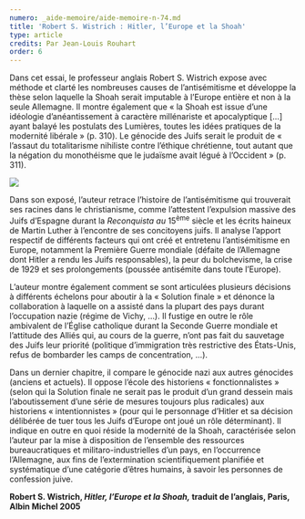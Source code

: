 ```yaml
---
numero: _aide-memoire/aide-memoire-n-74.md
title: 'Robert S. Wistrich : Hitler, l’Europe et la Shoah'
type: article
credits: Par Jean-Louis Rouhart
order: 6
---
```

Dans cet essai, le professeur anglais Robert S. Wistrich expose avec méthode et clarté les nombreuses causes de l’antisémitisme et développe la thèse selon laquelle la Shoah serait imputable à l’Europe entière et non à la seule Allemagne. Il montre également que « la Shoah est issue d’une idéologie d’anéantissement à caractère millénariste et apocalyptique \[…] ayant balayé les postulats des Lumières, toutes les idées pratiques de la modernité libérale » (p. 310). Le génocide des Juifs serait le produit de « l’assaut du totalitarisme nihiliste contre l’éthique chrétienne, tout autant que la négation du monothéisme que le judaïsme avait légué à l’Occident » (p. 311).

![](/assets/uploads/am74_rouhart_p.8_wistrich.jpg)

Dans son exposé, l’auteur retrace l’histoire de l’antisémitisme qui trouverait ses racines dans le christianisme, comme l’attestent l’expulsion massive des Juifs d’Espagne durant la _Reconquista au_ 15<sup>ème</sup> siècle et les écrits haineux de Martin Luther à l’encontre de ses concitoyens juifs. Il analyse l’apport respectif de différents facteurs qui ont créé et entretenu l’antisémitisme en Europe, notamment la Première Guerre mondiale (défaite de l’Allemagne dont Hitler a rendu les Juifs responsables), la peur du bolchevisme, la crise de 1929 et ses prolongements (poussée antisémite dans toute l’Europe).

L’auteur montre également comment se sont articulées plusieurs décisions à différents échelons pour aboutir à la « Solution finale » et dénonce la collaboration à laquelle on a assisté dans la plupart des pays durant l’occupation nazie (régime de Vichy, …). Il fustige en outre le rôle ambivalent de l’Église catholique durant la Seconde Guerre mondiale et l’attitude des Alliés qui, au cours de la guerre, n’ont pas fait du sauvetage des Juifs leur priorité (politique d’immigration très restrictive des États-Unis, refus de bombarder les camps de concentration, …).

Dans un dernier chapitre, il compare le génocide nazi aux autres génocides (anciens et actuels). Il oppose l’école des historiens « fonctionnalistes » (selon qui la Solution finale ne serait pas le produit d’un grand dessein mais l’aboutissement d’une série de mesures toujours plus radicales) aux historiens « intentionnistes » (pour qui le personnage d’Hitler et sa décision délibérée de tuer tous les Juifs d’Europe ont joué un rôle déterminant). Il indique en outre en quoi réside la modernité de la Shoah, caractérisée selon l’auteur par la mise à disposition de l’ensemble des ressources bureaucratiques et militaro-industrielles d’un pays, en l’occurrence l’Allemagne, aux fins de l’extermination scientifiquement planifiée et systématique d’une catégorie d’êtres humains, à savoir les personnes de confession juive.

**Robert S. Wistrich, _Hitler, l’Europe et la Shoah,_ traduit de l’anglais, Paris, Albin Michel 2005**
